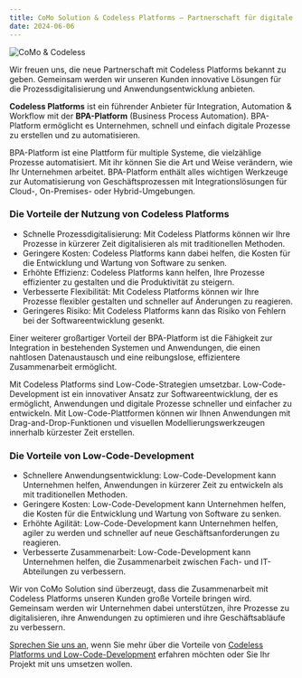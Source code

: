 ```yaml
---
title: CoMo Solution & Codeless Platforms – Partnerschaft für digitale Prozessoptimierung
date: 2024-06-06
---
```


![CoMo & Codeless](/notes/2024-06-06.png)

Wir freuen uns, die neue Partnerschaft mit Codeless Platforms bekannt zu geben. Gemeinsam werden wir unseren Kunden innovative Lösungen für die Prozessdigitalisierung und Anwendungsentwicklung anbieten.

**Codeless Platforms** ist ein führender Anbieter für Integration, Automation & Workflow mit der **BPA-Platform** (Business Process Automation). BPA-Platform ermöglicht es Unternehmen, schnell und einfach digitale Prozesse zu erstellen und zu automatisieren.

BPA-Platform ist eine Plattform für multiple Systeme, die vielzählige Prozesse automatisiert. Mit ihr können Sie die Art und Weise verändern, wie Ihr Unternehmen arbeitet. BPA-Platform enthält alles wichtigen Werkzeuge zur Automatisierung von Geschäftsprozessen mit Integrationslösungen für Cloud-, On-Premises- oder Hybrid-Umgebungen.

### Die Vorteile der Nutzung von Codeless Platforms

- Schnelle Prozessdigitalisierung: Mit Codeless Platforms können wir Ihre Prozesse in kürzerer Zeit digitalisieren als mit traditionellen Methoden.
- Geringere Kosten: Codeless Platforms kann dabei helfen, die Kosten für die Entwicklung und Wartung von Software zu senken.
- Erhöhte Effizienz: Codeless Platforms kann helfen, Ihre Prozesse effizienter zu gestalten und die Produktivität zu steigern.
- Verbesserte Flexibilität: Mit Codeless Platforms können wir Ihre Prozesse flexibler gestalten und schneller auf Änderungen zu reagieren.
- Geringeres Risiko: Mit Codeless Platforms kann das Risiko von Fehlern bei der Softwareentwicklung gesenkt.

Einer weiterer großartiger Vorteil der BPA-Platform ist die Fähigkeit zur Integration in bestehenden Systemen und Anwendungen, die einen nahtlosen Datenaustausch und eine reibungslose, effizientere Zusammenarbeit ermöglicht.

Mit Codeless Platforms sind Low-Code-Strategien umsetzbar. Low-Code-Development ist ein innovativer Ansatz zur Softwareentwicklung, der es ermöglicht, Anwendungen und digitale Prozesse schneller und einfacher zu entwickeln. Mit Low-Code-Plattformen können wir Ihnen Anwendungen mit Drag-and-Drop-Funktionen und visuellen Modellierungswerkzeugen innerhalb kürzester Zeit erstellen.

### Die Vorteile von Low-Code-Development

- Schnellere Anwendungsentwicklung: Low-Code-Development kann Unternehmen helfen, Anwendungen in kürzerer Zeit zu entwickeln als mit traditionellen Methoden.
- Geringere Kosten: Low-Code-Development kann Unternehmen helfen, die Kosten für die Entwicklung und Wartung von Software zu senken.
- Erhöhte Agilität: Low-Code-Development kann Unternehmen helfen, agiler zu werden und schneller auf neue Geschäftsanforderungen zu reagieren.
- Verbesserte Zusammenarbeit: Low-Code-Development kann Unternehmen helfen, die Zusammenarbeit zwischen Fach- und IT-Abteilungen zu verbessern.

Wir von CoMo Solution sind überzeugt, dass die Zusammenarbeit mit Codeless Platforms unseren Kunden große Vorteile bringen wird. Gemeinsam werden wir Unternehmen dabei unterstützen, ihre Prozesse zu digitalisieren, ihre Anwendungen zu optimieren und ihre Geschäftsabläufe zu verbessern.

[Sprechen Sie uns an](/contact), wenn Sie mehr über die Vorteile von [Codeless Platforms und Low-Code-Development](/portfolio/products/codeless) erfahren möchten oder Sie Ihr Projekt mit uns umsetzen wollen.
